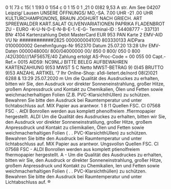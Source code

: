0 1( 73 c 15( 1 1)93 0 1)54 c 0 1 15 0 1 ,21 0 0)82 9,53 A str. Am See 04207 Leipzig/ Lausen UNSERE ÖFFNUNGS/ MO,-SA. 7.00 UHR -21 .00 UHR KULTURCHAMPIGNONS, BRAUN JOGHURT NACH GRIECH. ART SPREEWALDER KART.SALAT OLIVENVARIATIONEN PAPRIKA FLADENBROT ZU - EURO -K-U-N-D-E-N-B-E-1.-E-G- Terminal-ID : 54408777 - 337131 BNr 4104 Kartenzahlung Debit MasterCard EUR 953 PAN Karte 2 EMV-AID VU Nr ############2825 0000000041010 803330133 AIDPara 0100000002 Genehm1gungs-Nr 952370 Datum 25.07.20 13:28 Uhr EMV-Daten 0000048000/ 800/04000000 00/ 850 0 800/ 050 0 800 /42Ü300///1AF5657E/40 Zahlung ertolgt AS-Proc-Code = 00 055 00 Capt.-Ref.= 0015 AID59: NC9NLJ BITTE BELEG AUFBEWAHREN KARTENZAHIUNG 9)53 MWST 5 C Netto MWST-BETRAG 9) 0)45 BRUTTO 9)53 ANZAHL ARTIKEL '7 Ihr Onllne-Shop: a1di-lietert.de/nord 08(2)021 6288 & 13:29 25.07.2020 m Um die Qualität des Ausdruckes zu erhalten, bitten wir Sie, den Ausdruck vor direkter Sonneneinstrahlung, großer Hitze, großem Anpressdruck und Kontakt zu Chemikalien, Ölen und Fetten sowie weichmacherhaltigen Folien (Z.B. PVC-KlarsichthUllen) zu schützen. Bewahren Sie bitte den Ausdruck bei Raumtemperatur und unter tichtabschluss auf. MIX Papier aus arantwor. 1 8 !1 Quellen FSC. CI 07568 FSC ·. AtDl Bonrollen werden aus komplett phenolfreiem .ffiermopapier hergestellt. ALDI Um die Qualität des Ausdruckes zu erhalten, bitten wir Sie, den Ausdruck vor direkter Sonneneinstratilung, großer Hitze, großem Anpressdruck und Kontakt zu cliemikalien, Ölen und Fetten sowie weichmacherhaltigen Folien ( . . PVC-KlarsichthUllen) zu schützen. Bewahren Sie bitte den Ausdruck bei Raumtemperatur und unter lichtabschluss auf. MIX Papier aus arantwor. Ungsvollsn Quellen FSC. CI 07568 FSC - ALDI Bonrollen werden aus komplett ptienolfreiem fhermopapier hergestellt. A - Um die Qualität des Ausdruckes zu erhalten, bitten wir Sie, den Ausdruck or direkter Sonneneinstrahlung, großer Hitze, großem Anpressdruck und Kontakt zu Chemikalien, len und Fetten sowie weichmacherhaltigen Folien ( . . PVC-Klarsichthüllen) zu schützen. Bewahren Sie bitte den Ausdruck bei Raumtemperatur und unter Lichtabschluss auf. ®